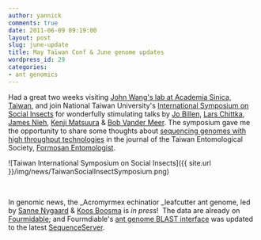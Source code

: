 ```yaml
---
author: yannick
comments: true
date: 2011-06-09 09:19:00
layout: post
slug: june-update
title: May Taiwan Conf & June genome updates
wordpress_id: 29
categories:
- ant genomics
---
```


Had a great two weeks visiting [John Wang's lab at Academia Sinica, Taiwan](http://biodiv.sinica.edu.tw/en2007/index.php?pi=157), and join National Taiwan University's [International Symposium on Social Insects](http://twentomolsoc.blogspot.com/2011/03/international-symposium-on-social.html) for wonderfully stimulating talks by [Jo Billen](http://bio.kuleuven.be/ento/), [Lars Chittka](http://chittkalab.sbcs.qmul.ac.uk/), [James Nieh,](http://www-biology.ucsd.edu/labs/nieh/) [Kenji Matsuura](http://www.agr.okayama-u.ac.jp/LIECO/englishpage.html) & [Bob Vander Meer](http://ars.usda.gov/pandp/people/people.htm?personid=5796). The symposium gave me the opportunity to share some thoughts about [sequencing genomes with high throughput technologies](http://yannick.poulet.org/publications/wurm2011antGenomeBehindTheScenes.pdf) in the journal of the Taiwan Entomological Society, [Formosan Entomologist](http://140.112.100.38/english.htm).




![Taiwan International Symposium on Social Insects]({{ site.url }}/img/news/TaiwanSocialInsectSymposium.png)




 




In genomic news, the _Acromyrmex echinatior _leafcutter ant genome, led by [Sanne Nygaard](http://www1.bio.ku.dk/english/research/oe/cse/personer/sanne/) & [Koos Boosma](http://www1.bio.ku.dk/english/research/oe/cse/personer/koos/) is _in press_!  The data are already on [Fourmidable](http://www.antgenomes.org); and Fourmdiable's [ant genome BLAST interface](http://www.antgenomes.org) was updated to the latest [SequenceServer](http://www.sequenceserver.com).
